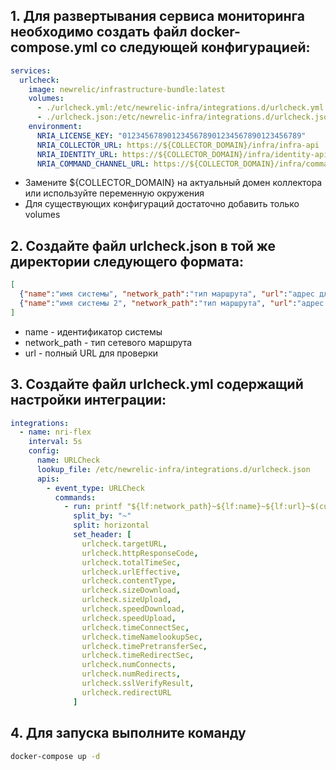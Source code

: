 ## 1. Для развертывания сервиса мониторинга необходимо создать файл docker-compose.yml со следующей конфигурацией:

```yaml
services:
  urlcheck:
    image: newrelic/infrastructure-bundle:latest
    volumes:
      - ./urlcheck.yml:/etc/newrelic-infra/integrations.d/urlcheck.yml
      - ./urlcheck.json:/etc/newrelic-infra/integrations.d/urlcheck.json
    environment:
      NRIA_LICENSE_KEY: "0123456789012345678901234567890123456789"
      NRIA_COLLECTOR_URL: https://${COLLECTOR_DOMAIN}/infra/infra-api
      NRIA_IDENTITY_URL: https://${COLLECTOR_DOMAIN}/infra/identity-api
      NRIA_COMMAND_CHANNEL_URL: https://${COLLECTOR_DOMAIN}/infra/command-api
```
- Замените ${COLLECTOR_DOMAIN} на актуальный домен коллектора или используйте переменную окружения
- Для существующих конфигураций достаточно добавить только volumes
  

## 2. Создайте файл urlcheck.json в той же директории следующего формата:

```json
[
  {"name":"имя системы", "network_path":"тип маршрута", "url":"адрес для проверки"},
  {"name":"имя системы 2", "network_path":"тип маршрута", "url":"адрес для проверки 2"}
]
```

- name - идентификатор системы
- network_path - тип сетевого маршрута
- url - полный URL для проверки

## 3. Создайте файл urlcheck.yml содержащий настройки интеграции:
```yaml
integrations:
  - name: nri-flex
    interval: 5s
    config:
      name: URLCheck
      lookup_file: /etc/newrelic-infra/integrations.d/urlcheck.json
      apis:
        - event_type: URLCheck
          commands:
            - run: printf "${lf:network_path}~${lf:name}~${lf:url}~$(curl --connect-timeout 5 -s -o /dev/null -I -w "%{http_code}~%{time_total}~%{url_effective}~%{content_type}~%{size_download}~%{size_upload}~%{speed_download}~%{speed_upload}~%{time_connect}~%{time_namelookup}~%{time_pretransfer}~%{time_redirect}~%{num_connects}~%{num_redirects}~%{ssl_verify_result}~%{redirect_url} ${lf:url})"
              split_by: "~"
              split: horizontal
              set_header: [
                urlcheck.targetURL,
                urlcheck.httpResponseCode,
                urlcheck.totalTimeSec,
                urlcheck.urlEffective,
                urlcheck.contentType,
                urlcheck.sizeDownload,
                urlcheck.sizeUpload,
                urlcheck.speedDownload,
                urlcheck.speedUpload,
                urlcheck.timeConnectSec,
                urlcheck.timeNamelookupSec,
                urlcheck.timePretransferSec,
                urlcheck.timeRedirectSec,
                urlcheck.numConnects,
                urlcheck.numRedirects,
                urlcheck.sslVerifyResult,
                urlcheck.redirectURL
              ]
```

## 4. Для запуска выполните команду
```bash
docker-compose up -d
```
